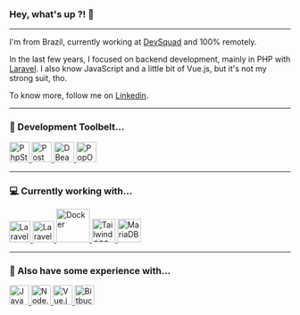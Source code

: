 ### Hey, what's up ?! 👋
___

I'm from Brazil, currently working at [DevSquad](https://devsquad.com/) and 100% remotely.

In the last few years, I focused on backend development, mainly in PHP with [Laravel](https://laravel.com/). I also know JavaScript and a little bit of Vue.js, but it's not my strong suit, tho.

To know more, follow me on [Linkedin](https://www.linkedin.com/in/thalissonbarbosa/).

___
### :hammer: Development Toolbelt...

<p>
  <a href="https://www.jetbrains.com/pt-br/phpstorm/">
    <img src="https://blog.jetbrains.com/wp-content/uploads/2015/12/phpstorm-PhpStorm_400x400_Twitter_logo_white.png" height="36" title="PhpStorm" />
  </a>
  <a href="https://www.postman.com/">
    <img src="https://res.cloudinary.com/postman/image/upload/t_team_logo/v1629869194/team/2893aede23f01bfcbd2319326bc96a6ed0524eba759745ed6d73405a3a8b67a8" height="36" title="Postman" />
  </a>
  <a href="https://dbeaver.io/">
    <img src="https://github.com/dbeaver/dbeaver/wiki/images/dbeaver-head.png" height="36" title="DBeaver" />
  </a>
  <a href="https://pop.system76.com/">
    <img src="https://pop.system76.com/icon-32.png" height="36" title="PopOS" />
  </a>
</p>

___
### :computer: Currently working with...

<p>
  <a href="https://laravel.com">
    <img src="https://laravel.com/img/logomark.min.svg" height="38" title="Laravel" />
  </a>
  <a href="https://laravel-livewire.com">
    <img src="https://laravel-livewire.com/favicon.ico" height="38" title="Laravel Livewire" />
  </a>
  <a href="https://docker.com">
    <img src="https://www.docker.com/wp-content/uploads/2021/10/Moby-logo-sm.png.webp" height="60" title="Docker" />
  </a>
  <a href="https://tailwindcss.com">
    <img src="https://tailwindcss.com/favicons/favicon-32x32.png?v=3" height="42" title="Tailwind CSS" />
  </a>
  <a href="https://mariadb.com">
    <img src="https://mariadb.org//wp-content/themes/twentynineteen-child/icons/logo_seal.svg" height="42" title="MariaDB" />
  </a>
</p>

___

### :closed_book: Also have some experience with...

<p>
  <a href="https://www.w3schools.com/js/default.asp">
    <img src="https://upload.wikimedia.org/wikipedia/commons/thumb/9/99/Unofficial_JavaScript_logo_2.svg/1200px-Unofficial_JavaScript_logo_2.svg.png" height="35" title="JavaScript" />
  </a>
  <a href="https://nodejs.org/en/">
    <img src="https://nodejs.org/static/images/logo.svg" height="35" title="Node.js" />
  </a>
  <a href="https://vuejs.org/">
    <img src="https://vuejs.org/logo.svg" height="35" title="Vue.js" />
  </a>
  <a href="https://bitbucket.org/">
    <img src="https://wac-cdn.atlassian.com/dam/jcr:c942540c-53ae-4357-bffa-ed37739d71b0/bitbucket-atlassian-logo.svg?cdnVersion=540" height="35" title="Bitbucket" />
  </a>
</p>
